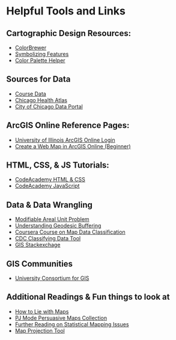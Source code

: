 <!-- .slide: data-background="./Images/header.svg" data-background-repeat="none" data-background-size="40% 40%" data-background-position="center 10%" class="header" -->
# Helpful Tools and Links

## Cartographic Design Resources: 
- [ColorBrewer](https://colorbrewer2.org/#type=sequential&scheme=BuGn&n=3)
- [Symbolizing Features](https://mgimond.github.io/Spatial/symbolizing-features.html) 
- [Color Palette Helper](https://vis4.net/palettes/#/9|d|00429d,96ffea,ffffe0|ffffe0,ff005e,93003a|1|1)

## Sources for Data
- [Course Data](https://github.com/shelleyhoover/UPP465)
- [Chicago Health Atlas](https://chicagohealthatlas.org/)
- [City of Chicago Data Portal](https://data.cityofchicago.org/)

## ArcGIS Online Reference Pages: 
- [University of Illinois ArcGIS Online Login](https://univofillinois.maps.arcgis.com/)
- [Create a Web Map in ArcGIS Online (Beginner)](https://learn.arcgis.com/en/projects/create-a-map-in-arcgis-online/quick-exercise-maps.htm) 

<!-- ## HTML, CSS, and JavaScript References: 
 -->
## HTML, CSS, & JS Tutorials:
- [CodeAcademy HTML & CSS](https://www.codecademy.com/catalog/language/html-css) 
- [CodeAcademy JavaScript](https://www.codecademy.com/learn/introduction-to-javascript) 

## Data & Data Wrangling 
- [Modifiable Areal Unit Problem](https://en.wikipedia.org/wiki/Modifiable_areal_unit_problem)
- [Understanding Geodesic Buffering](https://www.esri.com/news/arcuser/0111/geodesic.html) 
- [Coursera Course on Map Data Classification](https://www.coursera.org/lecture/gis-mapping-spatial-analysis-capstone/data-classification-for-mapping-7aU7l)
- [CDC Classifying Data Tool](https://www.cdc.gov/dhdsp/maps/gisx/resources/classifying-data.html)
- [GIS Stackexchage](https://gis.stackexchange.com/)


## GIS Communities
- [University Consortium for GIS](https://www.ucgis.org/)

## Additional Readings & Fun things to look at
- [How to Lie with Maps](http://www.markmonmonier.com/how_to_lie_with_maps_14880.htm) 
- [PJ Mode Persuasive Maps Collection](https://digital.library.cornell.edu/?f%5Bcollection_tesim%5D%5B%5D=Persuasive+Maps%3A+PJ+Mode+Collection)
- [Further Reading on Statistical Mapping Issues](https://gistbok.ucgis.org/bok-topics/statistical-mapping-enumeration-normalization-classification)
- [Map Projection Tool](https://www.jasondavies.com/maps/transition/) 
	